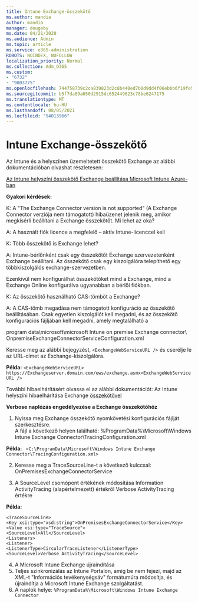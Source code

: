```yaml
---
title: Intune Exchange-összekötő
ms.author: mandia
author: mandia
manager: dougeby
ms.date: 04/21/2020
ms.audience: Admin
ms.topic: article
ms.service: o365-administration
ROBOTS: NOINDEX, NOFOLLOW
localization_priority: Normal
ms.collection: Adm_O365
ms.custom:
- "6732"
- "9003775"
ms.openlocfilehash: 744758739c2ca839823d2c8b440ed7b0d9dd4f06ebbb6f19fe52041a6710c4b4
ms.sourcegitcommit: b5f7da89a650d2915dc652449623c78be6247175
ms.translationtype: MT
ms.contentlocale: hu-HU
ms.lasthandoff: 08/05/2021
ms.locfileid: "54013966"
---
```

# <a name="intune-exchange-on-premise-connector"></a>Intune Exchange-összekötő

Az Intune és a helyszínen üzemeltetett összekötő Exchange az alábbi dokumentációban olvashat részletesen:

[Az Intune helyszíni összekötő Exchange beállítása Microsoft Intune Azure-ban](https://docs.microsoft.com/intune/exchange-connector-install)

**Gyakori kérdések:**

K: A "The Exchange Connector version is not supported" (A Exchange Connector verziója nem támogatott) hibaüzenet jelenik meg, amikor megkísérli beállítani a Exchange összekötőt. Mi lehet az oka?

A: A használt fiók licence a megfelelő – aktív Intune-licenccel kell

K: Több összekötő is Exchange lehet?

A: Intune-bérlőnként csak egy összekötőt Exchange szervezetenként Exchange beállítani. Az összekötő csak egy kiszolgálóra telepíthető egy többkiszolgálós exchange-szervezetben.

Ezenkívül nem konfigurálhat összekötőket mind a Exchange, mind a Exchange Online konfigurálva ugyanabban a bérlői fiókban.

K: Az összekötő használható CAS-tömböt a Exchange?

A: A CAS-tömb megadása nem támogatott konfiguráció az összekötő beállításában. Csak egyetlen kiszolgálót kell megadni, és az összekötő konfigurációs fájljában kell megadni, amely megtalálható a

program data\microsoft\microsoft Intune on premise Exchange connector\ OnpremiseExchangeConnectorServiceConfiguration.xml

Keresse meg az alábbi bejegyzést, ```<ExchangeWebServiceURL />``` és cserélje le az URL-címet az Exchange-kiszolgálóra.

**Példa:**
```<ExchangeWebServiceURL> https://Exchangeserver.domain.com/ews/exchange.asmx<ExchangeWebServiceURL />```

További hibaelhárításért olvassa el az alábbi dokumentációt: Az Intune helyszíni hibaelhárítása Exchange [összekötővel](https://support.microsoft.com/help/4471887/troubleshooting-exchange-connector-in-microsoft-intune)

**Verbose naplózás engedélyezése a Exchange összekötőhöz**

1. Nyissa meg Exchange összekötő nyomkövetési konfigurációs fájlját szerkesztésre.  
A fájl a következő helyen található: %ProgramData%\Microsoft\Windows Intune Exchange Connector\TracingConfiguration.xml  

**Példa:**
``` <C:\ProgramData\Microsoft\Windows Intune Exchange Connector\TracingConfiguration.xml>```
  
2. Keresse meg a TraceSourceLine-t a következő kulccsal: OnPremisesExchangeConnectorService  
  
3. A SourceLevel csomópont értékének módosítása Information ActivityTracing (alapértelmezett) értékről Verbose ActivityTracing értékre  

**Példa:**
```
<TraceSourceLine>  
<Key xsi:type="xsd:string">OnPremisesExchangeConnectorService</Key>  
<Value xsi:type="TraceSource">  
<SourceLevel>All</SourceLevel>  
<Listeners>  
<Listener>  
<ListenerType>CircularTraceListener</ListenerType>
<SourceLevel>Verbose ActivityTracing</SourceLevel>
```
4. A Microsoft Intune Exchange újraindítása  
5. Teljes szinkronizálás az Intune Portalon, amíg be nem fejezi, majd az XML-t "Információs tevékenységsáv" formátumúra módosítja, és újraindítja a Microsoft Intune Exchange szolgáltatást.  
6. A naplók helye: `%ProgramData%\Microsoft\Windows Intune Exchange Connector`